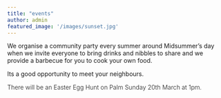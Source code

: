 ```yaml
---
title: "events"
author: admin
featured_image: '/images/sunset.jpg'
---
```

We organise a community party every summer around Midsummer&#8217;s day when we invite everyone to bring drinks and nibbles to share and we provide a barbecue for you to cook your own food.

Its a good opportunity to meet your neighbours.

<span style="font-weight: 300;">There will be an Easter Egg Hunt on Palm Sunday 20th March at 1pm.</span>